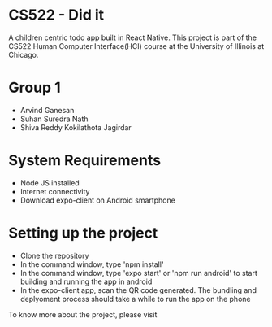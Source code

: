# CS522 - Did it
A children centric todo app built in React Native. This project is part of the CS522 Human Computer Interface(HCI) course at the University of Illinois at Chicago.

# Group 1

* Arvind Ganesan
* Suhan Suredra Nath
* Shiva Reddy Kokilathota Jagirdar

# System Requirements
  
  * Node JS installed
  * Internet connectivity
  * Download expo-client on Android smartphone

# Setting up the project

  * Clone the repository
  * In the command window, type 'npm install'
  * In the command window, type 'expo start' or 'npm run android' to start building and running the app in android
  * In the expo-client app, scan the QR code generated. The bundling and deplyoment process should take a while to run the app on the phone
  
  

To know more about the project, please visit <TBD>
  
